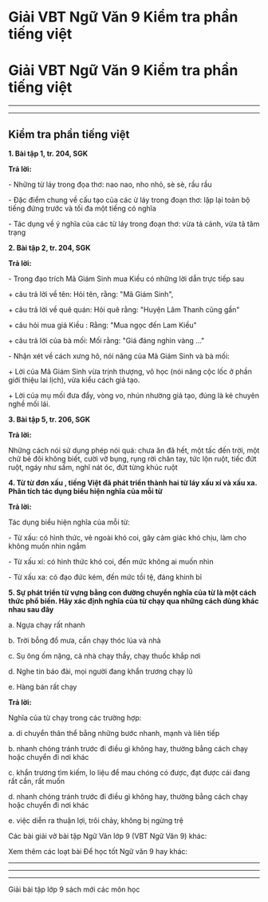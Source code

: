 # Giải VBT Ngữ Văn 9 Kiểm tra phần tiếng việt

# Giải VBT Ngữ Văn 9 Kiểm tra phần tiếng việt

* * *

* * *

## Kiểm tra phần tiếng việt

**1\. Bài tập 1, tr. 204, SGK**

**Trả lời:**

\- Những từ láy trong đọa thơ: nao nao, nho nhỏ, sè sè, rầu rầu 

\- Đặc điểm chung về cấu tạo của các ừ láy trong đoạn thơ: lặp lại toàn bộ tiếng đứng trước và tối đa một tiếng có nghĩa

\- Tác dụng về ý nghĩa của các từ láy trong đoạn thơ: vừa tả cảnh, vừa tả tâm trạng

**2\. Bài tập 2, tr. 204, SGK**

**Trả lời:**

\- Trong đạo trích Mã Giám Sinh mua Kiều có những lời dẫn trực tiếp sau

\+ câu trả lời về tên: Hỏi tên, rằng: "Mã Giám Sinh",

\+ câu trả lời về quê quán: Hỏi quê rằng: "Huyện Lâm Thanh cũng gần"

\+ câu hỏi mua giá Kiều : Rằng: "Mua ngọc đến Lam Kiều"

\+ câu trả lời của bà mối: Mối rằng: "Giá đáng nghìn vàng …"

\- Nhận xét về cách xưng hô, nói năng của Mã Giám Sinh và bà mối: 

\+ Lời của Mã Giám Sinh vừa trịnh thượng, vô học (nói năng cộc lốc ở phần giới thiệu lai lịch), vừa kiểu cách giả tạo. 

\+ Lời của mụ mối đưa đẩy, vòng vo, nhún nhường giả tạo, đúng là kẻ chuyên nghề mối lái.

**3\. Bài tập 5, tr. 206, SGK**

**Trả lời:**

Những cách nói sử dụng phép nói quá: chưa ăn đã hết, một tấc đến trời, một chữ bẻ đôi không biết, cười vỡ bụng, rụng rời chân tay, tức lộn ruột, tiếc đứt ruột, ngáy như sấm, nghĩ nát óc, đứt từng khúc ruột

**4\. Từ từ đơn xấu , tiếng Việt đã phát triển thành hai từ láy xấu xí và xấu xa. Phân tích tác dụng biểu hiện nghĩa của mỗi từ**

**Trả lời:**

Tác dụng biểu hiện nghĩa của mỗi từ: 

\- Từ xấu: có hình thức, vẻ ngoài khó coi, gây cảm giác khó chịu, làm cho không muốn nhìn ngắm

\- Từ xấu xí: có hình thức khó coi, đến mức không ai muốn nhìn

\- Từ xấu xa: có đạo đức kém, đến mức tồi tệ, đáng khinh bỉ

**5\. Sự phát triển từ vựng bằng con đường chuyển nghĩa của từ là một cách thức phổ biến. Hãy xác định nghĩa của từ chạy qua những cách dùng khác nhau sau đây**

a. Ngựa chạy rất nhanh

b. Trời bỗng đổ mưa, cần chạy thóc lúa và nhà

c. Sụ ông ốm nặng, cả nhà chạy thầy, chạy thuốc khắp nơi

d. Nghe tin báo đài, mọi người đang khẩn trương chạy lũ

e. Hàng bán rất chạy

**Trả lời:**

Nghĩa của từ chạy trong các trường hợp:

a. di chuyển thân thể bằng những bước nhanh, mạnh và liên tiếp

b. nhanh chóng tránh trước đi điều gì không hay, thường bằng cách chạy hoặc chuyển đi nơi khác

c. khẩn trương tìm kiếm, lo liệu để mau chóng có được, đạt được cái đang rất cần, rất muốn

d. nhanh chóng tránh trước đi điều gì không hay, thường bằng cách chạy hoặc chuyển đi nơi khác

e. việc diễn ra thuận lợi, trôi chảy, không bị ngừng trệ

Các bài giải vở bài tập Ngữ Văn lớp 9 (VBT Ngữ Văn 9) khác:

Xem thêm các loạt bài Để học tốt Ngữ văn 9 hay khác:

* * *

* * *

* * *

Giải bài tập lớp 9 sách mới các môn học
